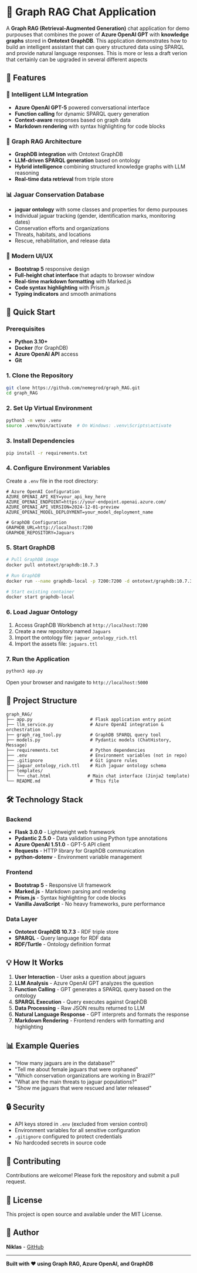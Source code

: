# 🐆 Graph RAG Chat Application

A **Graph RAG (Retrieval-Augmented Generation)** chat application for demo purpouses that combines the power of **Azure OpenAI GPT** with **knowledge graphs** stored in **Ontotext GraphDB**. This application demonstrates how to build an intelligent assistant that can query structured data using SPARQL and provide natural language responses. This is more or less a draft verion that certainly can be upgraded in several different aspects

## 🌟 Features

### 🤖 **Intelligent LLM Integration**
- **Azure OpenAI GPT-5** powered conversational interface
- **Function calling** for dynamic SPARQL query generation
- **Context-aware** responses based on graph data
- **Markdown rendering** with syntax highlighting for code blocks

### 🔗 **Graph RAG Architecture**
- **GraphDB integration** with Ontotext GraphDB
- **LLM-driven SPARQL generation** based on ontology
- **Hybrid intelligence** combining structured knowledge graphs with LLM reasoning
- **Real-time data retrieval** from triple store

### 📊 **Jaguar Conservation Database**
- **jaguar ontology** with some classes and properties for demo purpouses
- Individual jaguar tracking (gender, identification marks, monitoring dates)
- Conservation efforts and organizations
- Threats, habitats, and locations
- Rescue, rehabilitation, and release data

### 🎨 **Modern UI/UX**
- **Bootstrap 5** responsive design
- **Full-height chat interface** that adapts to browser window
- **Real-time markdown formatting** with Marked.js
- **Code syntax highlighting** with Prism.js
- **Typing indicators** and smooth animations

## 🚀 Quick Start

### Prerequisites

- **Python 3.10+**
- **Docker** (for GraphDB)
- **Azure OpenAI API** access
- **Git**

### 1. Clone the Repository

```bash
git clone https://github.com/nemegrod/graph_RAG.git
cd graph_RAG
```

### 2. Set Up Virtual Environment

```bash
python3 -m venv .venv
source .venv/bin/activate  # On Windows: .venv\Scripts\activate
```

### 3. Install Dependencies

```bash
pip install -r requirements.txt
```

### 4. Configure Environment Variables

Create a `.env` file in the root directory:

```env
# Azure OpenAI Configuration
AZURE_OPENAI_API_KEY=your_api_key_here
AZURE_OPENAI_ENDPOINT=https://your-endpoint.openai.azure.com/
AZURE_OPENAI_API_VERSION=2024-12-01-preview
AZURE_OPENAI_MODEL_DEPLOYMENT=your_model_deployment_name

# GraphDB Configuration
GRAPHDB_URL=http://localhost:7200
GRAPHDB_REPOSITORY=Jaguars
```

### 5. Start GraphDB

```bash
# Pull GraphDB image
docker pull ontotext/graphdb:10.7.3

# Run GraphDB
docker run --name graphdb-local -p 7200:7200 -d ontotext/graphdb:10.7.3

# Start existing container
docker start graphdb-local
```

### 6. Load Jaguar Ontology

1. Access GraphDB Workbench at `http://localhost:7200`
2. Create a new repository named `Jaguars`
3. Import the ontology file: `jaguar_ontology_rich.ttl`
4. Import the assets file: `jaguars.ttl`

### 7. Run the Application

```bash
python3 app.py
```

Open your browser and navigate to `http://localhost:5000`

## 📁 Project Structure

```
graph_RAG/
├── app.py                      # Flask application entry point
├── llm_service.py              # Azure OpenAI integration & orchestration
├── graph_rag_tool.py           # GraphDB SPARQL query tool
├── models.py                   # Pydantic models (ChatHistory, Message)
├── requirements.txt            # Python dependencies
├── .env                        # Environment variables (not in repo)
├── .gitignore                  # Git ignore rules
├── jaguar_ontology_rich.ttl    # Rich jaguar ontology schema
├── templates/
│   └── chat.html              # Main chat interface (Jinja2 template)
└── README.md                   # This file
```

## 🛠️ Technology Stack

### Backend
- **Flask 3.0.0** - Lightweight web framework
- **Pydantic 2.5.0** - Data validation using Python type annotations
- **Azure OpenAI 1.51.0** - GPT-5 API client
- **Requests** - HTTP library for GraphDB communication
- **python-dotenv** - Environment variable management

### Frontend
- **Bootstrap 5** - Responsive UI framework
- **Marked.js** - Markdown parsing and rendering
- **Prism.js** - Syntax highlighting for code blocks
- **Vanilla JavaScript** - No heavy frameworks, pure performance

### Data Layer
- **Ontotext GraphDB 10.7.3** - RDF triple store
- **SPARQL** - Query language for RDF data
- **RDF/Turtle** - Ontology definition format

## 💡 How It Works

1. **User Interaction** - User asks a question about jaguars
2. **LLM Analysis** - Azure OpenAI GPT analyzes the question
3. **Function Calling** - GPT generates a SPARQL query based on the ontology
4. **SPARQL Execution** - Query executes against GraphDB
5. **Data Processing** - Raw JSON results returned to LLM
6. **Natural Language Response** - GPT interprets and formats the response
7. **Markdown Rendering** - Frontend renders with formatting and highlighting

## 📊 Example Queries

- "How many jaguars are in the database?"
- "Tell me about female jaguars that were orphaned"
- "Which conservation organizations are working in Brazil?"
- "What are the main threats to jaguar populations?"
- "Show me jaguars that were rescued and later released"

## 🔒 Security

- API keys stored in `.env` (excluded from version control)
- Environment variables for all sensitive configuration
- `.gitignore` configured to protect credentials
- No hardcoded secrets in source code

## 🤝 Contributing

Contributions are welcome! Please fork the repository and submit a pull request.

## 📝 License

This project is open source and available under the MIT License.

## 👤 Author

**Niklas** - [GitHub](https://github.com/nemegrod)

---

**Built with ❤️ using Graph RAG, Azure OpenAI, and GraphDB**
